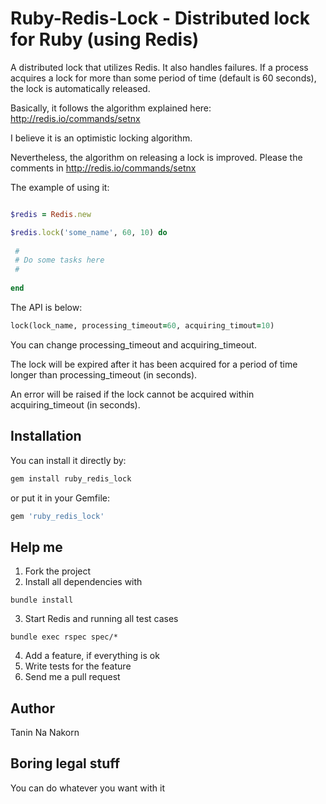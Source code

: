 Ruby-Redis-Lock - Distributed lock for Ruby (using Redis)
=======================================================

A distributed lock that utilizes Redis.
It also handles failures.
If a process acquires a lock for more than some period of time (default is 60 seconds), 
the lock is automatically released.

Basically, it follows the algorithm explained here: http://redis.io/commands/setnx

I believe it is an optimistic locking algorithm.

Nevertheless, the algorithm on releasing a lock is improved. Please the comments in http://redis.io/commands/setnx

The example of using it:

```ruby

$redis = Redis.new

$redis.lock('some_name', 60, 10) do
 
 #
 # Do some tasks here
 #
 
end

```

The API is below:

```ruby
lock(lock_name, processing_timeout=60, acquiring_timout=10)
```

You can change processing_timeout and acquiring_timeout.

The lock will be expired after it has been acquired for a period of time longer than processing_timeout (in seconds).

An error will be raised if the lock cannot be acquired within acquiring_timeout (in seconds).

Installation
------------------

You can install it directly by:

```sh
gem install ruby_redis_lock
```

or put it in your Gemfile:

```sh
gem 'ruby_redis_lock'
```

Help me
--------------

1. Fork the project
2. Install all dependencies with
```
bundle install
```
3. Start Redis and running all test cases
```
bundle exec rspec spec/*
```
4. Add a feature, if everything is ok
5. Write tests for the feature
6. Send me a pull request


Author
------------
Tanin Na Nakorn


Boring legal stuff
-------------------

You can do whatever you want with it
